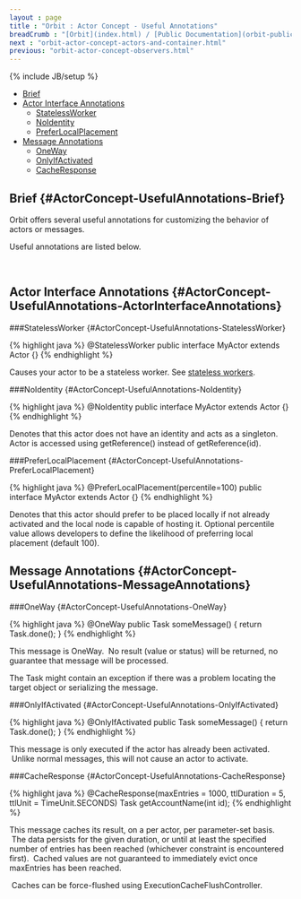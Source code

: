 ```yaml
---
layout : page
title : "Orbit : Actor Concept - Useful Annotations"
breadCrumb : "[Orbit](index.html) / [Public Documentation](orbit-public-documentation.html) / [Actors](orbit-actors.html) / [Actor Concepts](orbit-actor-concepts.html)"
next : "orbit-actor-concept-actors-and-container.html"
previous: "orbit-actor-concept-observers.html"
---
```

{% include JB/setup %}



-  [Brief](#ActorConcept-UsefulAnnotations-Brief)
-  [Actor Interface Annotations](#ActorConcept-UsefulAnnotations-ActorInterfaceAnnotations)
    -  [StatelessWorker](#ActorConcept-UsefulAnnotations-StatelessWorker)
    -  [NoIdentity](#ActorConcept-UsefulAnnotations-NoIdentity)
    -  [PreferLocalPlacement](#ActorConcept-UsefulAnnotations-PreferLocalPlacement)
-  [Message Annotations](#ActorConcept-UsefulAnnotations-MessageAnnotations)
    -  [OneWay](#ActorConcept-UsefulAnnotations-OneWay)
    -  [OnlyIfActivated](#ActorConcept-UsefulAnnotations-OnlyIfActivated)
    -  [CacheResponse](#ActorConcept-UsefulAnnotations-CacheResponse)



Brief {#ActorConcept-UsefulAnnotations-Brief}
----------


Orbit offers several useful annotations for customizing the behavior of actors or messages.


Useful annotations are listed below.


 


Actor Interface Annotations {#ActorConcept-UsefulAnnotations-ActorInterfaceAnnotations}
----------


###StatelessWorker {#ActorConcept-UsefulAnnotations-StatelessWorker}


{% highlight java %}
@StatelessWorker
public interface MyActor extends Actor {}
{% endhighlight %}

Causes your actor to be a stateless worker. See [stateless workers](orbit-actor-concept-stateless-workers.html).


###NoIdentity {#ActorConcept-UsefulAnnotations-NoIdentity}


{% highlight java %}
@NoIdentity
public interface MyActor extends Actor {}
{% endhighlight %}

Denotes that this actor does not have an identity and acts as a singleton. Actor is accessed using getReference() instead of getReference(id).


###PreferLocalPlacement {#ActorConcept-UsefulAnnotations-PreferLocalPlacement}


{% highlight java %}
@PreferLocalPlacement(percentile=100)
public interface MyActor extends Actor {}
{% endhighlight %}

Denotes that this actor should prefer to be placed locally if not already activated and the local node is capable of hosting it. Optional percentile value allows developers to define the likelihood of preferring local placement (default 100). 


Message Annotations {#ActorConcept-UsefulAnnotations-MessageAnnotations}
----------


###OneWay {#ActorConcept-UsefulAnnotations-OneWay}


{% highlight java %}
@OneWay
public Task someMessage() { return Task.done(); }
{% endhighlight %}

This message is OneWay.  No result (value or status) will be returned, no guarantee that message will be processed.


The Task might contain an exception if there was a problem locating the target object or serializing the message.


###OnlyIfActivated {#ActorConcept-UsefulAnnotations-OnlyIfActivated}


{% highlight java %}
@OnlyIfActivated
public Task someMessage() { return Task.done(); }
{% endhighlight %}

This message is only executed if the actor has already been activated.  Unlike normal messages, this will not cause an actor to activate.


###CacheResponse {#ActorConcept-UsefulAnnotations-CacheResponse}


{% highlight java %}
@CacheResponse(maxEntries = 1000, ttlDuration = 5, ttlUnit = TimeUnit.SECONDS)
Task<String> getAccountName(int id);
{% endhighlight %}

This message caches its result, on a per actor, per parameter-set basis.  The data persists for the given duration, or until at least the specified number of entries has been reached (whichever constraint is encountered first).  Cached values are not guaranteed to immediately evict once maxEntries has been reached.


 Caches can be force-flushed using ExecutionCacheFlushController.

